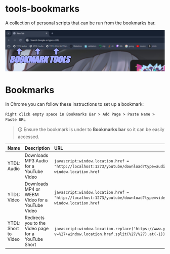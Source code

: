 # tools-bookmarks
A collection of personal scripts that can be run from the bookmarks bar.

![Example of some Bookmarks in Google Chromes Bookmarks Bar](.vscode/preview.png)

# Bookmarks
In Chrome you can follow these instructions to set up a bookmark:

`Right click empty space in Bookmarks Bar > Add Page > Paste Name > Paste URL`

> 🛈 Ensure the bookmark is under to **Bookmarks bar** so it can be easily accessed.

| Name                 | Description                                         | URL                                                                                                                   |
| :------------------- | :-------------------------------------------------- | :-------------------------------------------------------------------------------------------------------------------- |
| YTDL: Audio          | Downloads MP3 Audio for a YouTube Video             | `javascript:window.location.href = "http://localhost:1273/youtube/download?type=audio&url=" + window.location.href`   |
| YTDL: Video          | Downloads MP4 or WEBM Video for a YouTube Video     | `javascript:window.location.href = "http://localhost:1273/youtube/download?type=video&url=" + window.location.href`   |
| YTDL: Short to Video | Redirects you to the Video page for a YouTube Short | `javascript:window.location.replace('https://www.youtube.com/watch?v=%27+window.location.href.split(%27/%27).at(-1))` |